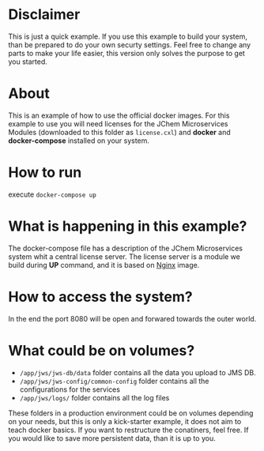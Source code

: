 # Disclaimer

This is just a quick example. If you use this example to build your system,
than be prepared to do your own securty settings. Feel free to change any parts
to make your life easier, this version only solves the purpose to get you started.

# About

This is an example of how to use the official docker images.
For this example to use you will need licenses for the JChem Microservices
Modules (downloaded to this folder as `license.cxl`) and __docker__ and 
__docker-compose__ installed on your system.

# How to run

execute `docker-compose up`

# What is happening in this example?

The docker-compose file has a description of the JChem Microservices system
whit a central license server. The license server is a module we build during 
__UP__ command, and it is based on [Nginx](https://hub.docker.com/_/nginx) image.

# How to access the system?

In the end the port 8080 will be open and forwared towards the outer world. 

# What could be on volumes?

* `/app/jws/jws-db/data` folder contains all the data you upload to JMS DB.
* `/app/jws/jws-config/common-config` folder contains all the configurations for the services
* `/app/jws/logs/` folder contains all the log files

These folders in a production environment could be on volumes depending on your 
needs, but this is only a kick-starter example, it does not aim to teach docker 
basics. If you want to restructure the conatiners, feel free. If you would like 
to save more persistent data, than it is up to you.
